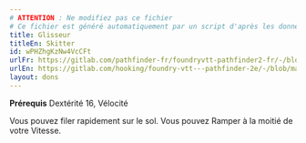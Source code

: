 ```yaml
---
# ATTENTION : Ne modifiez pas ce fichier
# Ce fichier est généré automatiquement par un script d'après les données du module Foundry VTT officiel et de sa traduction
title: Glisseur
titleEn: Skitter
id: wPHZhgKzNw4VcCFt
urlFr: https://gitlab.com/pathfinder-fr/foundryvtt-pathfinder2-fr/-/blob/master/data/feats/wPHZhgKzNw4VcCFt.htm
urlEn: https://gitlab.com/hooking/foundry-vtt---pathfinder-2e/-/blob/master/packs/data/feats.db/skitter.json
layout: dons
---
```

**Prérequis** Dextérité 16, <a class="entity-link" data-pack="pf2e.feats-srd" data-id="Ux73dmoF8KnavyUD" draggable="true">Vélocité</a>

Vous pouvez filer rapidement sur le sol. Vous pouvez <a class="entity-link" data-pack="pf2e.actionspf2e" data-id="Tj055UcNm6UEgtCg" draggable="true">Ramper</a> à la moitié de votre Vitesse.
